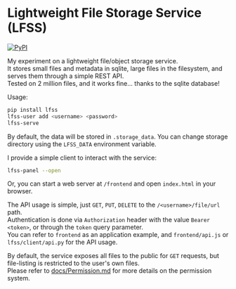 # Lightweight File Storage Service (LFSS)
[![PyPI](https://img.shields.io/pypi/v/lfss)](https://pypi.org/project/lfss/)

My experiment on a lightweight file/object storage service.  
It stores small files and metadata in sqlite, large files in the filesystem, and serves them through a simple REST API.  
Tested on 2 million files, and it works fine... thanks to the sqlite database!

Usage: 
```sh
pip install lfss
lfss-user add <username> <password>
lfss-serve
```

By default, the data will be stored in `.storage_data`. 
You can change storage directory using the `LFSS_DATA` environment variable.

I provide a simple client to interact with the service: 
```sh
lfss-panel --open
```
Or, you can start a web server at `/frontend` and open `index.html` in your browser. 

The API usage is simple, just `GET`, `PUT`, `DELETE` to the `/<username>/file/url` path.  
Authentication is done via `Authorization` header with the value `Bearer <token>`, or through the `token` query parameter.  
You can refer to `frontend` as an application example, and `frontend/api.js` or `lfss/client/api.py` for the API usage.

By default, the service exposes all files to the public for `GET` requests, 
but file-listing is restricted to the user's own files.  
Please refer to [docs/Permission.md](./docs/Permission.md) for more details on the permission system.